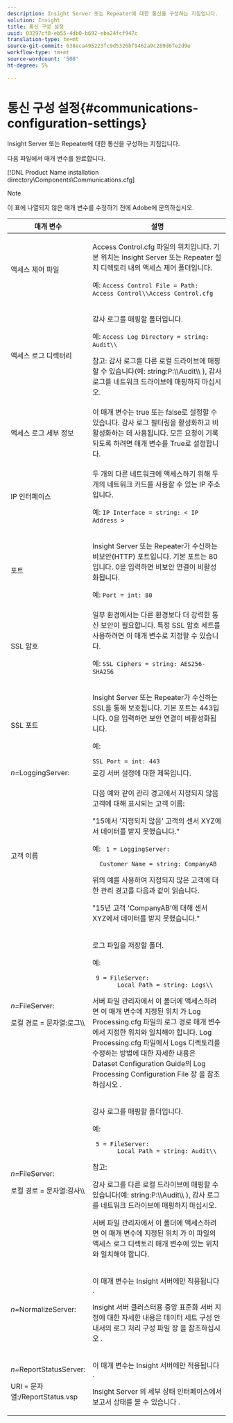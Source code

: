 ```yaml
---
description: Insight Server 또는 Repeater에 대한 통신을 구성하는 지침입니다.
solution: Insight
title: 통신 구성 설정
uuid: 03297cf0-eb55-4db0-b692-eba24fcf947c
translation-type: tm+mt
source-git-commit: 638eca495223fc9d5326bf9462a9c289d6fe2d9e
workflow-type: tm+mt
source-wordcount: '508'
ht-degree: 5%

---
```



# 통신 구성 설정{#communications-configuration-settings}

Insight Server 또는 Repeater에 대한 통신을 구성하는 지침입니다.

다음 파일에서 매개 변수를 완료합니다.

[!DNL Product Name installation directory\Components\Communications.cfg]

>[!NOTE]
>
>이 표에 나열되지 않은 매개 변수를 수정하기 전에 Adobe에 문의하십시오.

<table id="table_C87F1150E53548F484A8C0CFE91F1079"> 
 <thead> 
  <tr> 
   <th colname="col1" class="entry"> 매개 변수 </th> 
   <th colname="col2" class="entry"> 설명 </th> 
  </tr> 
 </thead>
 <tbody> 
  <tr> 
   <td colname="col1"> 액세스 제어 파일 </td> 
   <td colname="col2"> <p>Access Control.cfg <span class="filepath"> </span> 파일의 위치입니다. 기본 위치는 <span class="filepath"> Insight Server </span> 또는 <span class="keyword"> Repeater </span> 설치 디렉토리 내의 액세스 제어 <span class="wintitle"> </span> 폴더입니다. </p> <p>예: <code>Access Control File = Path: Access Control\\Access Control.cfg</code> </p> </td> 
  </tr> 
  <tr> 
   <td colname="col1"> 액세스 로그 디렉터리 </td> 
   <td colname="col2"> <p>감사 로그를 매핑할 폴더입니다. </p> <p>예: <code>Access Log Directory = string: Audit\\</code> </p> <p> <p>참고: 감사 로그를 다른 로컬 드라이브에 매핑할 수 있습니다(예: <span class="filepath"> string:P:\\Audit\\ </span>), 감사 로그를 네트워크 드라이브에 매핑하지 마십시오. </p> </p> </td> 
  </tr> 
  <tr> 
   <td colname="col1"> 액세스 로그 세부 정보 </td> 
   <td colname="col2"> 이 매개 변수는 true 또는 false로 설정할 수 있습니다. 감사 로그 필터링을 활성화하고 비활성화하는 데 사용됩니다. 모든 요청이 기록되도록 하려면 매개 변수를 True로 설정합니다. </td> 
  </tr> 
  <tr> 
   <td colname="col1"> IP 인터페이스 </td> 
   <td colname="col2"> <p>두 개의 다른 네트워크에 액세스하기 위해 두 개의 네트워크 카드를 사용할 수 있는 IP 주소입니다. </p> <p>예: <code>IP Interface = string: &lt; IP Address &gt;</code> </p> </td> 
  </tr> 
  <tr> 
   <td colname="col1"> 포트 </td> 
   <td colname="col2"> <p>Insight Server <span class="keyword"> 또는 </span> Repeater가 수신하는 비보안(HTTP) <span class="wintitle"> </span> 포트입니다. 기본 포트는 80입니다. 0을 입력하면 비보안 연결이 비활성화됩니다. </p> <p>예: <code>Port = int: 80</code> </p> </td> 
  </tr> 
  <tr> 
   <td colname="col1"> SSL 암호 </td> 
   <td colname="col2"> 일부 환경에서는 다른 환경보다 더 강력한 통신 보안이 필요합니다. 특정 SSL 암호 세트를 사용하려면 이 매개 변수로 지정할 수 있습니다. <p>예: <code>SSL Ciphers = string: AES256-SHA256</code> </p> </td> 
  </tr> 
  <tr> 
   <td colname="col1"> SSL 포트 </td> 
   <td colname="col2"> <p>Insight Server <span class="keyword"> 또는 </span> Repeater가 수신하는 SSL을 통해 <span class="wintitle"> </span> 보호됩니다. 기본 포트는 443입니다. 0을 입력하면 보안 연결이 비활성화됩니다. </p> <p>예: <span class="filepath"></span> </p> <code>SSL Port = int: 443</code> </td> 
  </tr> 
  <tr> 
   <td colname="col1"> <i>n=</i>LoggingServer: </td> 
   <td colname="col2"> 로깅 서버 설정에 대한 제목입니다. </td> 
  </tr> 
  <tr> 
   <td colname="col1"> 고객 이름 </td> 
   <td colname="col2"> <p>다음 예와 같이 관리 경고에서 지정되지 않음 고객에 대해 표시되는 고객 이름: </p> <p>"15에서 '지정되지 않음' 고객의 센서 XYZ에서 데이터를 받지 못했습니다." </p> <p>예: <code> 1&nbsp;=&nbsp;LoggingServer:&nbsp; 
      &nbsp;&nbsp;Customer&nbsp;Name&nbsp;=&nbsp;string:&nbsp;CompanyAB </code> </p> <p>위의 예를 사용하여 지정되지 않은 고객에 대한 관리 경고를 다음과 같이 읽습니다. </p> <p>"15년 고객 'CompanyAB'에 대해 센서 XYZ에서 데이터를 받지 못했습니다." </p> </td> 
  </tr> 
  <tr> 
   <td colname="col1"> <p> <i>n=</i>FileServer: </p> <p> 로컬 경로 = 문자열:로그\\ </p> </td> 
   <td colname="col2"> <p>로그 파일을 저장할 폴더. </p> <p>예: </p> <code> 9&nbsp;=&nbsp;FileServer:&nbsp; 
     &nbsp;&nbsp;Local&nbsp;Path&nbsp;=&nbsp;string:&nbsp;Logs\\ </code> <p>서버 파일 관리자에서 이 폴더에 액세스하려면 이 매개 변수에 지정된 위치 <span class="wintitle"> 가 </span>Log Processing.cfg <span class="filepath"> </span> 파일의 로그 경로 매개 변수에서 지정한 위치와 일치해야 합니다. Log Processing.cfg 파일에서 Logs 디렉토리를 수정하는 방법에 대한 자세한 내용은 Dataset Configuration Guide의 Log Processing Configuration File 장 <span class="filepath"> 을 참조하십시오 </span> <i></i>. </p> </td> 
  </tr> 
  <tr> 
   <td colname="col1"> <p> <i>n=</i>FileServer: </p> <p> 로컬 경로 = 문자열:감사\\ </p> </td> 
   <td colname="col2"> <p>감사 로그를 매핑할 폴더입니다. </p> <p>예: </p> <code> 5&nbsp;=&nbsp;FileServer:&nbsp; 
     &nbsp;&nbsp;Local&nbsp;Path&nbsp;=&nbsp;string:&nbsp;Audit\\ </code> <p>참고:  <p>감사 로그를 다른 로컬 드라이브에 매핑할 수 있습니다(예: <span class="filepath"> string:P:\\Audit\\ </span>), 감사 로그를 네트워크 드라이브에 매핑하지 마십시오. </p> <p>서버 파일 관리자에서 이 폴더에 액세스하려면 이 매개 변수에 지정된 위치 <span class="wintitle"> </span>가 이 파일의 액세스 로그 디렉토리 매개 변수에 있는 위치와 일치해야 합니다. </p> </p> </td> 
  </tr> 
  <tr> 
   <td colname="col1"> <i>n=</i>NormalizeServer: </td> 
   <td colname="col2"> <p>이 매개 변수는 <span class="keyword"> Insight 서버에만 적용됩니다 </span>. </p> <p>Insight 서버 클러스터용 중앙 표준화 서버 지정에 대한 자세한 내용은 데이터 세트 구성 안내서의 로그 처리 구성 파일 장 <span class="keyword"> 을 참조하십시오 </span> <i></i>. </p> </td> 
  </tr> 
  <tr> 
   <td colname="col1"> <p> <i>n=</i>ReportStatusServer: </p> <p> URI = 문자열:/ReportStatus.vsp </p> </td> 
   <td colname="col2"> <p>이 매개 변수는 <span class="keyword"> Insight 서버에만 적용됩니다 </span>. </p> <p>Insight Server <span class="keyword"> 의 세부 상태 인터페이스에서 보고서 </span> 상태를 볼 수 <span class="keyword"> 있습니다 </span>. </p> </td> 
  </tr> 
 </tbody> 
</table>
